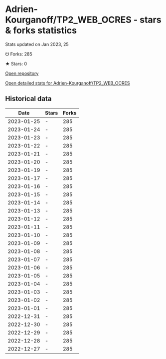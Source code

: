 # Adrien-Kourganoff/TP2_WEB_OCRES - stars & forks statistics

Stats updated on Jan 2023, 25

☋ Forks: 285

★ Stars: 0

[Open repository](https://github.com/Adrien-Kourganoff/TP2_WEB_OCRES)

[Open detailed stats for Adrien-Kourganoff/TP2_WEB_OCRES](https://reviewgithub.com/rep/Adrien-Kourganoff/TP2_WEB_OCRES)

## Historical data
| Date | Stars | Forks |
|------|-------|-------|
| 2023-01-25 | - | 285 | 
| 2023-01-24 | - | 285 | 
| 2023-01-23 | - | 285 | 
| 2023-01-22 | - | 285 | 
| 2023-01-21 | - | 285 | 
| 2023-01-20 | - | 285 | 
| 2023-01-19 | - | 285 | 
| 2023-01-17 | - | 285 | 
| 2023-01-16 | - | 285 | 
| 2023-01-15 | - | 285 | 
| 2023-01-14 | - | 285 | 
| 2023-01-13 | - | 285 | 
| 2023-01-12 | - | 285 | 
| 2023-01-11 | - | 285 | 
| 2023-01-10 | - | 285 | 
| 2023-01-09 | - | 285 | 
| 2023-01-08 | - | 285 | 
| 2023-01-07 | - | 285 | 
| 2023-01-06 | - | 285 | 
| 2023-01-05 | - | 285 | 
| 2023-01-04 | - | 285 | 
| 2023-01-03 | - | 285 | 
| 2023-01-02 | - | 285 | 
| 2023-01-01 | - | 285 | 
| 2022-12-31 | - | 285 | 
| 2022-12-30 | - | 285 | 
| 2022-12-29 | - | 285 | 
| 2022-12-28 | - | 285 | 
| 2022-12-27 | - | 285 | 

